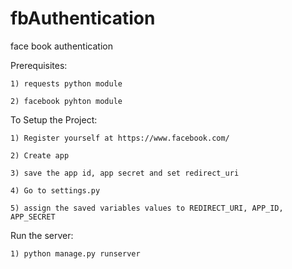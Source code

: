 fbAuthentication
================

face book authentication 


Prerequisites:

	1) requests python module
	
	2) facebook pyhton module

To Setup the Project:

	1) Register yourself at https://www.facebook.com/ 
	
	2) Create app 

	3) save the app id, app secret and set redirect_uri

	4) Go to settings.py

	5) assign the saved variables values to REDIRECT_URI, APP_ID, APP_SECRET 


Run the server:

	1) python manage.py runserver
